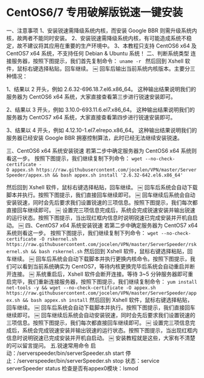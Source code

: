 # CentOS6/7 专用破解版锐速一键安装

一、注意事项
1、安装锐速需降级系统内核，而安装 Google BBR 则需升级系统内核，故两者不能同时安装。
2、安装锐速需降级系统内核，有可能造成系统不稳定，故不建议将其应用在重要的生产环境中。
3、本教程只支持 CentOS6 x64 及 CentOS7 x64 系统，不支持任何 Debian & Ubuntu 系统！
二、判断系统类型
连接服务器，按照下图提示，我们首先复制命令：
`
uname -r 
`
然后回到 Xshell 软件，鼠标右键选择粘贴，回车继续。
￼
回车后输出当前系统内核版本。主要分三种情况：

1、结果以 2 开头，例如 2.6.32-696.18.7.el6.x86_64。
这种输出结果说明我们的服务器为 CentOS6 x64 系统，大家直接查看第三步进行锐速安装即可。

2、结果以 3 开头，例如 3.10.0-693.11.6.el7.x86_64。
这种输出结果说明我们的服务器为 CentOS7 x64 系统，大家直接查看第四步进行锐速安装即可。

3、结果以 4 开头，例如 4.12.10-1.el7.elrepo.x86_64。
这种输出结果说明我们的服务器已经安装 Google BBR 拥塞控制算法，此时已经无法继续安装锐速。

三、CentOS6 x64 系统安装锐速
若第二步中确定服务器为 CentOS6 x64 系统则看这一步。
按照下图提示，我们继续复制下列命令：
`
wget --no-check-certificate -O appex.sh https://raw.githubusercontent.com/jocelen/VPN/master/ServerSpeeder/appex.sh && bash appex.sh install '2.6.32-642.el6.x86_64'
`

然后回到 Xshell 软件，鼠标右键选择粘贴，回车继续。
￼
回车后系统会自动下载脚本并执行。按照下图提示，我们直接回车继续即可。
￼
回车继续后系统会自动安装锐速，同时会先后要求我们设置锐速的三项信息。按照下图提示，我们每次都直接回车继续即可。
￼
设置完三项信息完成后，系统会完成锐速安装并输出锐速的运行状态。按照下图提示，当出现红框内信息时说明锐速已完成安装并开机自启动。
￼
四、CentOS7 x64 系统安装锐速
若第二步中确定服务器为 CentOS7 x64 系统则看这一步。
按照下图提示，我们继续复制下列命令：
`
wget --no-check-certificate -O rskernel.sh https://raw.githubusercontent.com/jocelen/VPN/master/ServerSpeeder/rskernel.sh && bash rskernel.sh
`
然后回到 Xshell 软件，鼠标右键选择粘贴，回车继续。
￼
回车后系统会自动下载脚本并执行更换内核命令。按照下图提示，我们可以看到当前系统确实为 CentOS7，等待内核更换完毕后系统会自动重启并断开连接。
￼
系统重启后，Xshell 软件会断开连接。等待 3~5 分钟服务器即可重启完毕，我们重新连接服务器，按照下图提示，我们继续复制命令：
`
yum install net-tools -y && wget --no-check-certificate -O appex.sh https://raw.githubusercontent.com/jocelen/VPN/master/ServerSpeeder/appex.sh && bash appex.sh install
`
然后回到 Xshell 软件，鼠标右键选择粘贴，回车继续。
￼
回车后系统会自动下载脚本并执行。按照下图提示，我们直接回车继续即可。
￼
回车继续后系统会自动安装锐速，同时会先后要求我们设置锐速的三项信息。按照下图提示，我们每次都直接回车继续即可。
￼
设置完三项信息完成后，系统会完成锐速安装并输出锐速的运行状态。按照下图提示，当出现红框内信息时说明锐速已完成安装并开机自启动。
￼
安装教程就是这些，大家有不清楚的可以留言提问。
五.锐速常用命令
启动：/serverspeeder/bin/serverSpeeder.sh start
停止：/serverspeeder/bin/serverSpeeder.sh stop
状态：service serverSpeeder status
检查是否有appex0模块：lsmod
